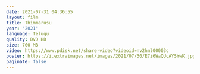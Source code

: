 ```yaml
---
date: 2021-07-31 04:36:55
layout: film
title: Thimmarusu
year: "2021"
language: Telugu
quality: DVD HD
size: 700 MB
video: https://www.pdisk.net/share-video?videoid=nv2hml00003c
poster: https://i.extraimages.net/images/2021/07/30/E7i6WaQUcAYSYwK.jpg
paginate: false
---
```

